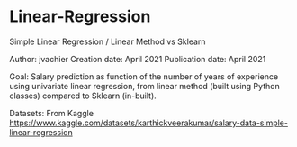 # Linear-Regression

Simple Linear Regression / Linear Method vs Sklearn

Author: jvachier 
Creation date: April 2021 
Publication date: April 2021 

Goal: Salary prediction as function of the number of years of experience using univariate linear regression, from linear method (built using Python classes) compared to Sklearn (in-built).

Datasets: From Kaggle https://www.kaggle.com/datasets/karthickveerakumar/salary-data-simple-linear-regression


